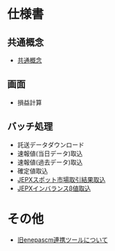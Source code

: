 # 仕様書

## 共通概念
* [共通概念](共通概念.md)

## 画面

* 損益計算

## バッチ処理

* 託送データダウンロード
* 速報値(当日データ)取込
* 速報値(過去データ)取込
* 確定値取込
* [JEPXスポット市場取引結果取込](batch/JEPXスポット市場取引結果取込.md)
* [JEPXインバランスβ値取込](batch/JEPXインバランスβ値取込.md)

# その他

* [旧enepascm連携ツールについて](etc/旧enepascm連携ツール.md)